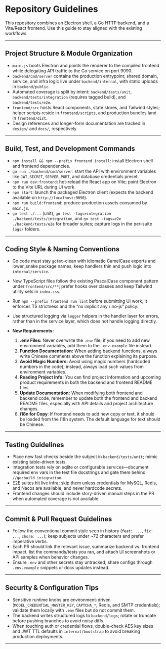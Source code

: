 # **Repository Guidelines**

This repository combines an Electron shell, a Go HTTP backend, and a Vite/React frontend. Use this guide to stay aligned with the existing workflows.

---

## Project Structure & Module Organization

* `main.js` boots Electron and points the renderer to the compiled frontend while delegating API traffic to the Go service on port 9090.
* `backend/cmd/server` contains the production entrypoint; shared domain, service, and infra logic live under `backend/internal`, with static uploads in `backend/public`.
* Automated coverage is split by intent: `backend/tests/unit`, `backend/tests/integration` (requires tagged build), and `backend/tests/e2e`.
* `frontend/src` hosts React components, state stores, and Tailwind styles; helper scripts reside in `frontend/scripts`, and production bundles land in `frontend/dist`.
* Design references and longer-form documentation are tracked in `design/` and `docs/`, respectively.

---

## Build, Test, and Development Commands

* `npm install && npm --prefix frontend install`: install Electron shell and frontend dependencies.
* `go run ./backend/cmd/server`: start the API with environment variables like `JWT_SECRET`, `SERVER_PORT`, and database credentials preset.
* `npm run dev:frontend`: hot-reload the React app on Vite; point Electron to the Vite URL during UI work.
* `npm start`: launch the packaged Electron client (expects the backend available on `http://localhost:9090`).
* `npm run build:frontend`: produce production assets consumed by `main.js`.
* `go test ./...` (unit), `go test -tags=integration ./backend/tests/integration`, and `go test -tags=e2e ./backend/tests/e2e` for broader suites; capture logs in the per-suite `logs/` folders.

---

## Coding Style & Naming Conventions

* Go code must stay `gofmt`-clean with idiomatic CamelCase exports and lower_snake package names; keep handlers thin and push logic into `internal/service`.
* New TypeScript files follow the existing PascalCase component pattern under `frontend/src/**`; prefer hooks over classes and keep Tailwind utility sets in `index.css`.
* Run `npm --prefix frontend run lint` before submitting UI work; it enforces TS strictness and the “no implicit any / no-js” policy.
* Use structured logging via `logger` helpers in the handler layer for errors, rather than in the service layer, which does not handle logging directly.
* **New Requirements:**

  1. **.env Files:** Never overwrite the `.env` file; if you need to add new environment variables, add them to the `.env.example` file instead.
  2. **Function Documentation:** When adding backend functions, always write Chinese comments above the function explaining its purpose.
  3. **Avoid Magic Numbers:** Avoid using magic numbers (hardcoded numbers in the code); instead, always load such values from environment variables.
  4. **Reading Project Info:** You can find project information and upcoming product requirements in both the backend and frontend README files.
  5. **Update Documentation:** When modifying both frontend and backend code, remember to update both the frontend and backend README files, especially with API details and project architecture changes.
  6. **i18n for Copy**: If frontend needs to add new copy or text, it should be loaded from the i18n system. The default language for text should be Chinese.

---

## Testing Guidelines

* Place new fast checks beside the subject in `backend/tests/unit`; mimic existing table-driven tests.
* Integration tests rely on sqlite or configurable services—document required env vars in the test file docstrings and gate them behind `//go:build integration`.
* E2E suites hit live infra; skip them unless credentials for MySQL, Redis, and Nacos are available, and never hardcode secrets.
* Frontend changes should include story-driven manual steps in the PR when automated coverage is not available.

---

## Commit & Pull Request Guidelines

* Follow the conventional commit style seen in history (`feat: ...`, `fix: ...`, `chore: ...`); keep subjects under ~72 characters and prefer imperative verbs.
* Each PR should link the relevant issue, summarize backend vs. frontend impact, list the commands/tests you ran, and attach UI screenshots or API samples when behavior changes.
* Ensure `.env` and other secrets stay untracked; share configs through `.env.example` snippets or docs updates instead.

---

## Security & Configuration Tips

* Sensitive runtime knobs are environment-driven (`MODEL_CREDENTIAL_MASTER_KEY`, `CAPTCHA_*`, Redis, and SMTP credentials); validate them locally with `.env` files but do not commit them.
* The backend writes structured logs to `backend/logs`; rotate or truncate before pushing branches to avoid noisy diffs.
* When touching auth or credential flows, double-check AES key sizes and JWT TTL defaults in `internal/bootstrap` to avoid breaking production deployments.

---
